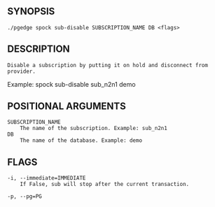 ## SYNOPSIS
    ./pgedge spock sub-disable SUBSCRIPTION_NAME DB <flags>
 
## DESCRIPTION
    Disable a subscription by putting it on hold and disconnect from provider. 

Example: spock sub-disable sub_n2n1 demo
 
## POSITIONAL ARGUMENTS
    SUBSCRIPTION_NAME
        The name of the subscription. Example: sub_n2n1
    DB
        The name of the database. Example: demo
 
## FLAGS
    -i, --immediate=IMMEDIATE
        If False, sub will stop after the current transaction.
    
    -p, --pg=PG
    
    
